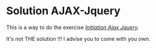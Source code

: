 # Solution AJAX-Jquery

This is a way to do the exercise *[Initiation Ajax Jquery](https://github.com/SimplonReunion/initiation-ajax-jquery)*.

It's not THE solution !!! I advise you to come with you own.
